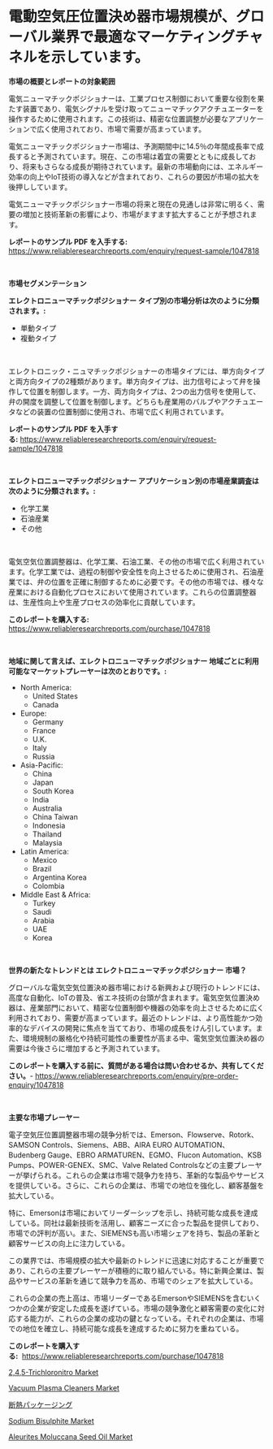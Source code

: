 <p><h1>電動空気圧位置決め器市場規模が、グローバル業界で最適なマーケティングチャネルを示しています。</h1></p><p><strong>市場の概要とレポートの対象範囲</strong></p>
<p><p>電気ニューマチックポジショナーは、工業プロセス制御において重要な役割を果たす装置であり、電気シグナルを受け取ってニューマチックアクチュエーターを操作するために使用されます。この技術は、精密な位置調整が必要なアプリケーションで広く使用されており、市場で需要が高まっています。</p><p>電気ニューマチックポジショナー市場は、予測期間中に14.5％の年間成長率で成長すると予測されています。現在、この市場は着宜の需要とともに成長しており、将来もさらなる成長が期待されています。最新の市場動向には、エネルギー効率の向上やIoT技術の導入などが含まれており、これらの要因が市場の拡大を後押ししています。</p><p>電気ニューマチックポジショナー市場の将来と現在の見通しは非常に明るく、需要の増加と技術革新の影響により、市場がますます拡大することが予想されます。</p></p>
<p><strong>レポートのサンプル PDF を入手する:</strong> <a href="https://www.reliableresearchreports.com/enquiry/request-sample/1047818">https://www.reliableresearchreports.com/enquiry/request-sample/1047818</a></p>
<p>&nbsp;</p>
<p><strong>市場セグメンテーション</strong></p>
<p><strong>エレクトロニューマチックポジショナー タイプ別の市場分析は次のように分類されます。:</strong></p>
<p><ul><li>単動タイプ</li><li>複動タイプ</li></ul></p>
<p>&nbsp;</p>
<p><p>エレクトロニック・ニュマチックポジショナーの市場タイプには、単方向タイプと両方向タイプの2種類があります。単方向タイプは、出力信号によって弁を操作して位置を制御します。一方、両方向タイプは、2つの出力信号を使用して、弁の開度を調整して位置を制御します。どちらも産業用のバルブやアクチュエータなどの装置の位置制御に使用され、市場で広く利用されています。</p></p>
<p><strong>レポートのサンプル PDF を入手する:</strong>&nbsp;<a href="https://www.reliableresearchreports.com/enquiry/request-sample/1047818">https://www.reliableresearchreports.com/enquiry/request-sample/1047818</a></p>
<p>&nbsp;</p>
<p><strong> エレクトロニューマチックポジショナー アプリケーション別の市場産業調査は次のように分類されます。:</strong></p>
<p><ul><li>化学工業</li><li>石油産業</li><li>その他</li></ul></p>
<p>&nbsp;</p>
<p><p>電気空気位置調整器は、化学工業、石油工業、その他の市場で広く利用されています。化学工業では、過程の制御や安全性を向上させるために使用され、石油産業では、弁の位置を正確に制御するために必要です。その他の市場では、様々な産業における自動化プロセスにおいて使用されています。これらの位置調整器は、生産性向上や生産プロセスの効率化に貢献しています。</p></p>
<p><strong>このレポートを購入する:</strong>&nbsp; <a href="https://www.reliableresearchreports.com/purchase/1047818">https://www.reliableresearchreports.com/purchase/1047818</a></p>
<p>&nbsp;</p>
<p><strong>地域に関して言えば、エレクトロニューマチックポジショナー 地域ごとに利用可能なマーケットプレーヤーは次のとおりです。:</strong></p>
<p><ul>
    <li>
        North America:
        <ul>
            <li>United States</li>
            <li>Canada</li>
        </ul>
    </li>
    <li>
        Europe:
        <ul>
            <li>Germany</li>
            <li>France</li>
            <li>U.K.</li>
            <li>Italy</li>
            <li>Russia</li>
        </ul>
    </li>
    <li>
        Asia-Pacific:
        <ul>
            <li>China</li>
            <li>Japan</li>
            <li>South Korea</li>
            <li>India</li>
            <li>Australia</li>
            <li>China Taiwan</li>
            <li>Indonesia</li>
            <li>Thailand</li>
            <li>Malaysia</li>
        </ul>
    </li>
    <li>
        Latin America:
        <ul>
            <li>Mexico</li>
            <li>Brazil</li>
            <li>Argentina Korea</li>
            <li>Colombia</li>
        </ul>
    </li>
    <li>
        Middle East & Africa:
        <ul>
            <li>Turkey</li>
            <li>Saudi</li>
            <li>Arabia</li>
            <li>UAE</li>
            <li>Korea</li>
        </ul>
    </li>
    </ul></p>
<p>&nbsp;</p>
<p><strong>世界の新たなトレンドとは エレクトロニューマチックポジショナー 市場？</strong></p>
<p><p>グローバルな電気空気位置決め器市場における新興および現行のトレンドには、高度な自動化、IoTの普及、省エネ技術の台頭が含まれます。電気空気位置決め器は、産業部門において、精密な位置制御や機器の効率を向上させるために広く利用されており、需要が高まっています。最近のトレンドは、より高性能かつ効率的なデバイスの開発に焦点を当てており、市場の成長をけん引しています。また、環境規制の厳格化や持続可能性の重要性が高まる中、電気空気位置決め器の需要は今後さらに増加すると予測されています。</p></p>
<p><strong>このレポートを購入する前に、質問がある場合は問い合わせるか、共有してください。</strong>- <a href="https://www.reliableresearchreports.com/enquiry/pre-order-enquiry/1047818">https://www.reliableresearchreports.com/enquiry/pre-order-enquiry/1047818</a></p>
<p>&nbsp;</p>
<p><strong>主要な市場プレーヤー</strong></p>
<p><p>電子空気圧位置調整器市場の競争分析では、Emerson、Flowserve、Rotork、SAMSON Controls、Siemens、ABB、AIRA EURO AUTOMATION、Budenberg Gauge、EBRO ARMATUREN、EGMO、Flucon Automation、KSB Pumps、POWER-GENEX、SMC、Valve Related Controlsなどの主要プレーヤーが挙げられる。これらの企業は市場で競争力を持ち、革新的な製品やサービスを提供している。さらに、これらの企業は、市場での地位を強化し、顧客基盤を拡大している。</p><p>特に、Emersonは市場においてリーダーシップを示し、持続可能な成長を達成している。同社は最新技術を活用し、顧客ニーズに合った製品を提供しており、市場での評判が高い。また、SIEMENSも高い市場シェアを持ち、製品の革新と顧客サービスの向上に注力している。</p><p>この業界では、市場規模の拡大や最新のトレンドに迅速に対応することが重要であり、これらの主要プレーヤーが積極的に取り組んでいる。特に新興企業は、製品やサービスの革新を通じて競争力を高め、市場でのシェアを拡大している。</p><p>これらの企業の売上高は、市場リーダーであるEmersonやSIEMENSを含むいくつかの企業が安定した成長を遂げている。市場の競争激化と顧客需要の変化に対応する能力が、これらの企業の成功の鍵となっている。それぞれの企業は、市場での地位を確立し、持続可能な成長を達成するために努力を重ねている。</p></p>
<p><strong>このレポートを購入する:</strong>&nbsp;&nbsp;<a href="https://www.reliableresearchreports.com/purchase/1047818">https://www.reliableresearchreports.com/purchase/1047818</a></p>
<p><p><a href="https://noble-drawer-34c.notion.site/2-4-5-Trichloronitro-Market-with-the-goal-of-estimating-the-market-size-and-future-growth-potential--b57d4a9b1b064b23bd3c9c0435c8f217">2,4,5-Trichloronitro Market</a></p><p><a href="https://issuu.com/reportprime-2/docs/vacuum-plasma-cleaners-market-size-2030.pptx">Vacuum Plasma Cleaners Market</a></p><p><a href="https://medium.com/@rudysimonis2023/%E6%96%AD%E7%86%B1%E5%8C%85%E8%A3%85%E5%B8%82%E5%A0%B4%E3%81%AF-%E5%B8%82%E5%A0%B4%E3%82%B7%E3%82%A7%E3%82%A2-%E5%B8%82%E5%A0%B4%E3%83%88%E3%83%AC%E3%83%B3%E3%83%89-%E5%B8%82%E5%A0%B4%E6%88%90%E9%95%B7%E3%81%AB%E9%96%A2%E3%81%99%E3%82%8B%E6%83%85%E5%A0%B1%E3%82%92%E6%8F%90%E4%BE%9B%E3%81%97%E3%81%BE%E3%81%99-20c215ce4a08">断熱パッケージング</a></p><p><a href="https://github.com/prosalinda88/Market-Research-Report-List-3/blob/main/sodium-bisulphite-market.md">Sodium Bisulphite Market</a></p><p><a href="https://view.publitas.com/reportprime-1/aleurites-moluccana-seed-oil-market-a-comprehensive-report-of-its-market-share-growth-trends-2024-2031/">Aleurites Moluccana Seed Oil Market</a></p></p>